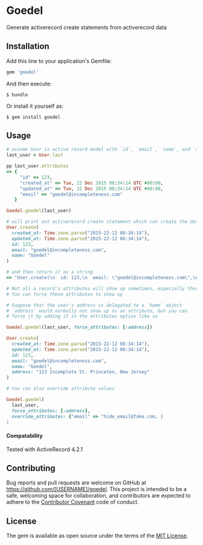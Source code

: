 # Goedel

Generate activerecord create statements from activerecord data

## Installation

Add this line to your application's Gemfile:

```ruby
gem 'goedel'
```

And then execute:

    $ bundle

Or install it yourself as:

    $ gem install goedel

## Usage

```ruby
# assume User is active record model with `id`, `email`, `name`, and `address`
last_user = User.last

pp last_user.attributes
=> {
     "id" => 123,
     "created_at" => Tue, 22 Dec 2015 08:34:14 UTC +00:00,
     "updated_at" => Tue, 22 Dec 2015 08:34:14 UTC +00:00,
     "email" => "goedel@incompleteness.com"
   }

Goedel.goedel(last_user)

# will print out activerecord create statement which can create the data object
User.create(
  created_at: Time.zone.parse("2015-22-12 08:34:14"),
  updated_at: Time.zone.parse("2015-22-12 08:34:14"),
  id: 123,
  email: "goedel@incompleteness.com",
  name: "Goedel"
)

# and then return it as a string
=> "User.create(\n  id: 123,\n  email: \"goedel@incompleteness.com\",\n  name: \"Goedel\", \n  address: \"123 Recurse St. Princeton, New Jersey\""

# Not all a record's attributes will show up sometimes, especially those delegated through associations.
# You can force these attributes to show up

# Suppose that the user's address is delegated to a `home` object
# `address` would normally not show up as an attribute, but you can
# force it by adding it in the attributes option like so

Goedel.goedel(last_user, force_attributes: [:address])

User.create(
  created_at: Time.zone.parse("2015-22-12 08:34:14"),
  updated_at: Time.zone.parse("2015-22-12 08:34:14"),
  id: 123,
  email: "goedel@incompleteness.com",
  name: "Goedel", 
  address: "123 Incomplete St. Princeton, New Jersey"
)

# You can also override attribute values

Goedel.goedel(
  last_user, 
  force_attributes: [:address],
  override_attributes: {"email" => "hide_email@fake.com, }
)

```

#### Compatability

Tested with ActiveRecord 4.2.1

## Contributing

Bug reports and pull requests are welcome on GitHub at https://github.com/[USERNAME]/goedel. This project is intended to be a safe, welcoming space for collaboration, and contributors are expected to adhere to the [Contributor Covenant](http://contributor-covenant.org) code of conduct.


## License

The gem is available as open source under the terms of the [MIT License](http://opensource.org/licenses/MIT).

